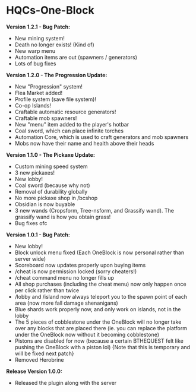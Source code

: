 # HQCs-One-Block

**Version 1.2.1 - Bug Patch:**
- New mining system!
- Death no longer exists! (Kind of)
- New warp menu
- Automation items are out (spawners / generators)
- Lots of bug fixes

**Version 1.2.0 - The Progression Update:**
- New "Progression" system!
- Flea Market added!
- Profile system (save file system)!
- Co-op Islands!
- Craftable automatic resource generators!
- Craftable mob spawners!
- New "menu" item added to the player's hotbar
- Coal sword, which can place infinite torches
- Automation Core, which is used to craft generators and mob spawners
- Mobs now have their name and health above their heads

**Version 1.1.0 - The Pickaxe Update:**
- Custom mining speed system
- 3 new pickaxes!
- New lobby!
- Coal sword (because why not)
- Removal of durability globally
- No more pickaxe shop in /bcshop
- Obsidian is now buyable
- 3 new wands (Cropsform, Tree-nsform, and Grassify wand). The grassify wand is how you obtain grass!
- Bug fixes ofc

**Version 1.0.1 - Bug Patch:**
- New lobby!
- Block unlock menu fixed (Each OneBlock is now personal rather than server wide)
- Scoreboard now updates properly upon buying items
- /cheat is now permission locked (sorry cheaters!)
- /cheat command menu no longer fills up
- All shop purchases (including the cheat menu) now only happen once per click rather than twice
- /lobby and /island now always teleport you to the spawn point of each area (now more fall damage shenanigans)
- Blue shards work properly now, and only work on islands, not in the lobby
- The 5 pieces of cobblestone under the OneBlock will no longer take over any blocks that are placed there (ie. you can replace the platform under the OneBlock now without it becoming cobblestone)
- Pistons are disabled for now (because a certain BTHEQUEST felt like pushing the OneBlock with a piston lol) {Note that this is temporary and will be fixed next patch}
- Removed Herobrine

**Release Version 1.0.0:**
- Released the plugin along with the server
